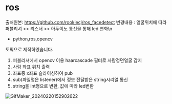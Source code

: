 # ros
출처원본: https://github.com/rookiecj/ros_facedetect
변경내용 : 얼굴위치에 따라 퍼블리셔 >> 리스너 >> 아두이노 통신을 통해 led 변화\n

- python,ros,opencv

토픽으로 제작하였습니다.

1. 퍼블리셔에서 opencv 이용 haarcascade 필터로 사람정면얼굴 감지
2. 사람 좌표 위치 출력
3. 좌표중 x좌표 슬라이싱하여 pub
4. sub(파일명은 listener)에서 정보 전달받은 string시리얼 통신 
5. string을 int형으로 변환, 값에 따라 led변환


![GifMaker_20240220152902622](https://github.com/tae9898/ros/assets/113410967/a4e3a8d1-f7c0-460c-b9d8-2f291e163ebb)
